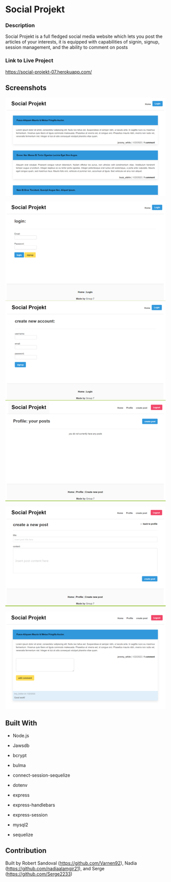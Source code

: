 


# Social Projekt

### Description
Social Projekt is a full fledged social media website which lets you post the articles of your interests, it is equipped with capabilities of signin, signup, session management, and the ability to comment on posts


### Link to Live Project

https://social-projekt-07.herokuapp.com/

## Screenshots
![enter image description here](https://raw.githubusercontent.com/Serge2233/social-projekt/new-work/images/s1.PNG)

![enter image description here](https://raw.githubusercontent.com/Serge2233/social-projekt/new-work/images/s2.PNG)
  ![enter image description here](https://raw.githubusercontent.com/Serge2233/social-projekt/new-work/images/s3.PNG)
![enter image description here](https://raw.githubusercontent.com/Serge2233/social-projekt/new-work/images/s4.PNG)

![enter image description here](https://raw.githubusercontent.com/Serge2233/social-projekt/new-work/images/s5.PNG)

![enter image description here](https://raw.githubusercontent.com/Serge2233/social-projekt/new-work/images/s6.PNG)

## Built With

* Node.js

* Jawsdb

* bcrypt

* bulma

* connect-session-sequelize

* dotenv

* express

* express-handlebars

* express-session

* mysql2

* sequelize

## Contribution

Built by Robert Sandoval (https://github.com/Varnen92), Nadia (https://github.com/nadiaalamgir21), and Serge (https://github.com/Serge2233)

  
  
  

